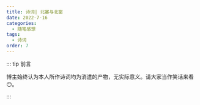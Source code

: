 ```yaml
---
title: 诗词| 北塞与北窗
date: 2022-7-16
categories: 
  - 随笔感想
tags: 
  - 诗词
order: 7
---
```


::: tip 前言

 博主始终认为本人所作诗词均为消遣的产物，无实际意义。请大家当作笑话来看😶。

:::

<script setup> 
    import poem from '../../.vitepress/components/poem.vue' 
</script>

<poem t="《记北塞战事》" :p="['北塞持寒门，鸿鹄不过关','人欲金财迷，国为社稷贪','敌幡千蹄进，烽烟火连山','兵保家国危，将会来敌前','愤愤其战鼓，嘶嚎命索然','金枪银戟探，沙场血泪斑','人不堪忧乱，物难安家眠','故乡何曾在，尘间百姓难']"/>

<br/>

<poem t="《望北窗思君》" :p="['叶落窗，轩台妆','簪难束发，春颜往','哀泪叹鬓霜','君旗鸣曳千蹄踏','百举归人家','枝盼回聚夫驾马','相扶鹊桥涯','未负君，梦回眸','秋亦飘散，花亦落','仍待春风过','败木迎春桃花羡','思绿信书前','不知晓月在人间','夫君何话言',]"/>
